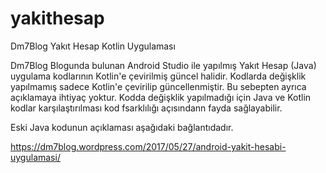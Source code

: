 # yakithesap
Dm7Blog Yakıt Hesap Kotlin Uygulaması

Dm7Blog Blogunda bulunan Android Studio ile yapılmış Yakıt Hesap (Java) uygulama kodlarının Kotlin'e çevirilmiş güncel halidir.
Kodlarda değişklik yapılmamış sadece Kotlin'e çevirilip güncellenmiştir. Bu sebepten ayrıca açıklamaya ihtiyaç yoktur. 
Kodda değişklik yapılmadığı için Java ve Kotlin kodlar karşılaştırılması kod fsarklılığı açısındann fayda sağlayabilir.

Eski Java kodunun açıklaması aşağıdaki bağlantıdadır.

https://dm7blog.wordpress.com/2017/05/27/android-yakit-hesabi-uygulamasi/ 
